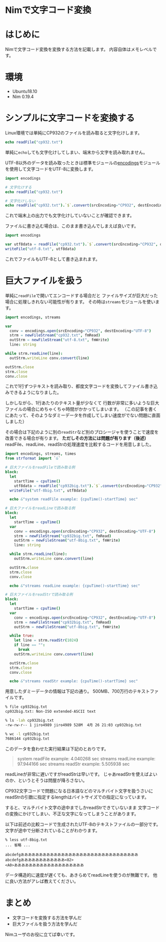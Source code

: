 Nimで文字コード変換
===================

# はじめに

Nimで文字コード変換を変換する方法を記載します。
内容自体はメモレベルです。

# 環境

- Ubuntu18.10
- Nim 0.19.4

# シンプルに文字コードを変換する

Linux環境では単純にCP932のファイルを読み取ると文字化けします。

```nim
echo readFile("cp932.txt")
```

単純に`echo`しても文字化けしてしまい、端末から文字を読み取れません。

UTF-8以外のデータを読み取ったときは標準モジュールの[encodings](https://nim-lang.org/docs/encodings.html)モジュールを使用して文字コードをUTF-8に変換します。

```nim
import encodings

# 文字化けする
echo readFile("cp932.txt")

# 文字化けしない
echo readFile("cp932.txt").`$`.convert(srcEncoding="CP932", destEncoding="UTF-8")
```

これで端末上の出力でも文字化けしていないことが確認できます。

ファイルに書き込む場合は、このまま書き込んでしまえば良いです。

```nim
import encodings

var utf8data = readFile("cp932.txt").`$`.convert(srcEncoding="CP932", destEncoding="UTF-8")
writeFile("utf-8.txt", utf8data)
```

これでファイルもUTF-8として書き込まれます。

# 巨大ファイルを扱う

単純に`readFile`で開いてエンコードする場合だと
ファイルサイズが巨大だった場合に処理しきれない可能性が有ります。
その時は`streams`モジュールを使います。

```nim
import encodings, streams

var
  conv = encodings.open(srcEncoding="CP932", destEncoding="UTF-8")
  strm = newFileStream("cp932.txt", fmRead)
  outStrm = newFileStream("utf-8.txt", fmWrite)
  line: string

while strm.readLine(line):
  outStrm.writeLine conv.convert(line)

outStrm.close
strm.close
conv.close
```

これで1行ずつテキストを読み取り、都度文字コードを変換してファイル書き込みできるようになりました。

しかしながら、1行あたりのテキスト量が少なくて
行数が非常に多いような巨大ファイルの場合にめちゃくちゃ時間がかかってしまいます。
（この記事を書くにあたって、そのようなダミーデータを作成してしまい速度がでない問題に直面しました）

その場合は下記のように別の`readStr`など別のプロシージャを使うことで速度を改善できる場合が有ります。
**ただしその方法には問題が有ります（後述）**
readFile、readLine、readStrの処理速度を比較するコードを用意しました。

```nim
import encodings, streams, times
from strformat import `&`

# 巨大ファイルをreadFileで読み取る例
block:
  let
    startTime = cpuTime()
    utf8data = readFile("cp932big.txt").`$`.convert(srcEncoding="CP932", destEncoding="UTF-8")
  writeFile("utf-8big.txt", utf8data)

  echo &"system readFile example: {cpuTime()-startTime} sec"

# 巨大ファイルをreadLineで読み取る例
block:
  let
    startTime = cpuTime()
  var
    conv = encodings.open(srcEncoding="CP932", destEncoding="UTF-8")
    strm = newFileStream("cp932big.txt", fmRead)
    outStrm = newFileStream("utf-8big.txt", fmWrite)
    line: string

  while strm.readLine(line):
    outStrm.writeLine conv.convert(line)

  outStrm.close
  strm.close
  conv.close

  echo &"streams readLine example: {cpuTime()-startTime} sec"

# 巨大ファイルをreadStrで読み取る例
block:
  let
    startTime = cpuTime()
  var
    conv = encodings.open(srcEncoding="CP932", destEncoding="UTF-8")
    strm = newFileStream("cp932big.txt", fmRead)
    outStrm = newFileStream("utf-8big.txt", fmWrite)

  while true:
    let line = strm.readStr(1024)
    if line == "":
      break
    outStrm.writeLine conv.convert(line)

  outStrm.close
  strm.close
  conv.close

  echo &"streams readStr example: {cpuTime()-startTime} sec"
```

用意したダミーデータの情報は下記の通り。
500MB、700万行のテキストファイルです。

```bash
% file cp932big.txt
cp932big.txt: Non-ISO extended-ASCII text

% ls -lah cp932big.txt
-rw-rw-r-- 1 jiro4989 jiro4989 528M  4月 26 21:03 cp932big.txt

% wc -l cp932big.txt
7686144 cp932big.txt
```

このデータを食わせた実行結果は下記のとおりです。

> system readFile example: 4.040268 sec
> streams readLine example: 97.944166 sec
> streams readStr example: 5.505938 sec

readLineが非常に遅いですがreadStrは早いです。
じゃあreadStrを使えばよいのか、というとそうは問屋が降ろさない。

CP932文字コードで問題になる日本語などのマルチバイト文字を扱うさいに
readStrの引数に指定するlengthはバイトサイズでの指定になっています。

すると、マルチバイト文字の途中までしかreadStrできていないまま
文字コードの変換にかけてしまい、不正な文字になってしまうことがあります。

以下は前述の比較コードで生成されたUTF-8のテキストファイルの一部分です。
文字が途中で分断されていることがわかります。

```
% less utf-8big.txt
... 省略 ...

abcdefgああああああああああああああああああああああああああああああああ
abcdefgああああああああああああ<82>
<A0>あああああああああああああああああああ
```

データ構造的に速度が遅くても、あきらめてreadLineを使うのが無難です。
他に良い方法がアレば教えてください。

# まとめ

- 文字コードを変換する方法を学んだ
- 巨大ファイルを扱う方法を学んだ

Nimユーザのお役に立てば幸いです。

